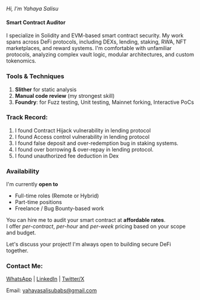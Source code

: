 _Hi, I’m Yahaya Salisu_

#### Smart Contract Auditor

I specialize in Solidity and EVM-based smart contract security. My work spans across DeFi protocols, including DEXs, lending, staking, RWA, NFT marketplaces, and reward systems. I'm comfortable with unfamiliar protocols, analyzing complex vault logic, modular architectures, and custom tokenomics.


### Tools & Techniques
1. **Slither** for static analysis  
2. **Manual code review** (my strongest skill)  
3. **Foundry**: for Fuzz testing, Unit testing, Mainnet forking, Interactive PoCs


### Track Record:
1. I found Contract Hijack vulnerability in lending protocol
2. I found Access control vulnerability in lending protocol
3. I found false deposit and over-redemption bug in staking systems.
4. I found over borrowing & over-repay in lending protocol.
5. I found unauthorized fee deduction in Dex 


### Availability
I'm currently **open to**
-  Full-time roles (Remote or Hybrid)
-  Part-time positions
-  Freelance / Bug Bounty-based work

You can hire me to audit your smart contract at **affordable rates**.  
I offer *per-contract*, *per-hour* and *per-week* pricing based on your scope and budget.

Let's discuss your project! I'm always open to building secure DeFi together.



### Contact Me:
[WhatsApp](https://wa.me/qr/AOJIRGL4JCO7D1)
| [LinkedIn](https://www.linkedin.com/in/yahaya-salisu)
| [Twitter/X](https://x.com/Babs_Crypto1?t=Vc6SgVuVgS8FxbVUZZXHVw&s=09)

Email: yahayasalisubabs@gmail.com